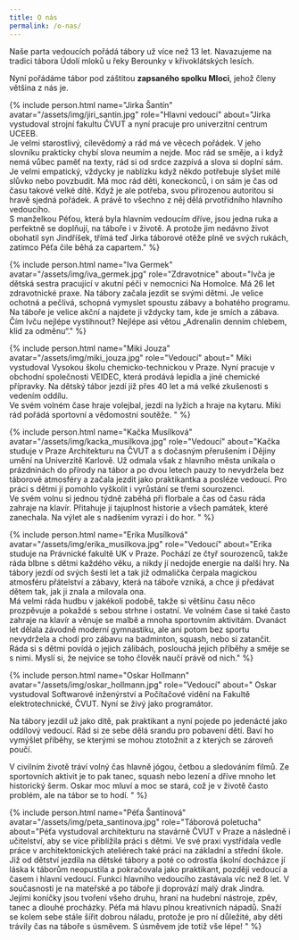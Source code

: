 ```yaml
---
title: O nás
permalink: /o-nas/
---
```


Naše parta vedoucích pořádá tábory už více než 13 let. Navazujeme na tradici
tábora Údolí mloků u řeky Berounky v křivoklátských lesích.

Nyní pořádáme tábor pod záštitou **zapsaného spolku Mloci**, jehož členy většina z nás je.

{% include person.html
  name="Jirka Šantín"
  avatar="/assets/img/jiri_santin.jpg"
  role="Hlavní vedoucí"
  about="Jirka vystudoval strojní fakultu ČVUT a nyní pracuje pro univerzitní centrum UCEEB.
  <br>
Je velmi starostlivý, cílevědomý a rád má ve věcech pořádek. V jeho slovníku prakticky chybí slova neumím a nejde. Moc rád se směje, a i když nemá vůbec paměť na texty, rád si od srdce zazpívá a slova si doplní sám. Je velmi empatický, vždycky je nablízku když někdo potřebuje slyšet milé slůvko nebo povzbudit. Má moc rád děti, koneckonců, i on sám je čas od času takové velké dítě. Když je ale potřeba, svou přirozenou autoritou si hravě sjedná pořádek. A právě to všechno z něj dělá prvotřídního hlavního vedoucího.
<br>
S manželkou Péťou, která byla hlavním vedoucím dříve, jsou jedna ruka a perfektně se doplňují, na táboře i v životě.
A protože jim nedávno život obohatil syn Jindříšek, třímá teď Jirka táborové otěže plně ve svých rukách, zatímco Péťa čile běhá za capartem." %}

{% include person.html
  name="Iva Germek"
  avatar="/assets/img/iva_germek.jpg"
  role="Zdravotnice"
  about="Ivča je dětská sestra pracující v akutní péči v nemocnici Na Homolce. Má 26 let zdravotnické praxe. Na tábory začala jezdit se svými dětmi. Je velice ochotná a pečlivá, schopná vymyslet spoustu zábavy a bohatého programu. Na táboře je velice akční a najdete ji vždycky tam, kde je smích a zábava.
Čím Ivču nejlépe vystihnout? Nejlépe asi větou „Adrenalin denním chlebem, klid za odměnu“." %}

{% include person.html
  name="Miki Jouza"
  avatar="/assets/img/miki_jouza.jpg"
  role="Vedoucí"
  about=" Miki vystudoval Vysokou školu chemicko-technickou v Praze. Nyní pracuje v obchodní společnosti VEIDEC, která prodává lepidla a jiné chemické přípravky.  Na dětský tábor jezdí již přes 40 let a má velké zkušenosti s vedením oddílu.
<br>Ve svém volném čase hraje volejbal, jezdí na lyžích a hraje na kytaru. Miki rád pořádá sportovní a vědomostní soutěže. " %}

{% include person.html
  name="Kačka Musílková"
  avatar="/assets/img/kacka_musilkova.jpg"
  role="Vedoucí"
  about="Kačka studuje v Praze Architekturu na ČVUT a s dočasným přerušením i Dějiny umění na Univerzitě Karlově. Už odmala však z hlavního města unikala o prázdninách do přírody na tábor a po dvou letech pauzy to nevydržela bez táborové atmosféry a začala jezdit jako praktikantka a posléze vedoucí. Pro práci s dětmi jí pomohlo vyškolit i vyrůstání se třemi sourozenci.
<br>
Ve svém volnu si jednou týdně zaběhá při florbale a čas od času ráda zahraje na klavír. Přitahuje jí tajuplnost historie a všech památek, které zanechala. Na výlet ale s nadšením vyrazí i do hor. " %}

{% include person.html
  name="Erika Musílková"
  avatar="/assets/img/erika_musilkova.jpg"
  role="Vedoucí"
  about="Erika studuje na Právnické fakultě UK v Praze. Pochází ze čtyř sourozenců, takže ráda blbne s dětmi každého věku, a nikdy jí nedojde energie na další hry.
Na tábory jezdí od svých šesti let a tak již odmalička čerpala magickou atmosféru přátelství a zábavy, která na táboře vzniká, a chce ji předávat dětem tak, jak ji znala a milovala ona. <br>
Má velmi ráda hudbu v jakékoli podobě, takže si většinu času něco prozpěvuje a pokaždé s sebou strhne i ostatní. Ve volném čase si také často zahraje na klavír a věnuje se malbě a mnoha sportovním aktivitám. Dvanáct let dělala závodně moderní gymnastiku, ale ani potom bez sportu nevydržela a chodí pro zábavu na badminton, squash, nebo si zatančit.<br>
Ráda si s dětmi povídá o jejich zálibách, poslouchá jejich příběhy a směje se s nimi. Myslí si, že nejvíce se toho člověk naučí právě od nich." %}

{% include person.html
  name="Oskar Hollmann"
  avatar="/assets/img/oskar_hollmann.jpg"
  role="Vedoucí"
  about=" Oskar vystudoval Softwarové inženýrství a Počítačové vidění na Fakultě elektrotechnické, ČVUT. Nyní se živý jako programátor.

Na tábory jezdil už jako dítě, pak praktikant a nyní pojede po jedenácté jako oddílový vedoucí. Rád si ze sebe dělá srandu pro pobavení dětí. Baví ho vymýšlet příběhy, se kterými se mohou ztotožnit a z kterých se zároveň poučí.

V civilním životě tráví volný čas hlavně jógou, četbou a sledováním filmů. Ze sportovních aktivit je to pak tanec, squash nebo lezení a dříve mnoho let historický šerm. Oskar moc mluví a moc se stará, což je v životě často problém, ale na tábor se to hodí. " %}


{% include person.html
  name="Péťa Šantínová"
  avatar="/assets/img/peta_santinova.jpg"
  role="Táborová poletucha"
  about="Péťa vystudoval architekturu na stavárně ČVUT v Praze a následně i učitelství, aby se více přiblížila práci s dětmi. Ve své praxi vystřídala vedle práce v architektonických ateliérech také práci na základní a střední škole.
<br>
Již od dětství jezdila na dětské tábory a poté co odrostla školní docházce jí láska k táborům neopustila a pokračovala jako praktikant, později vedoucí a časem i hlavní vedoucí. Funkci hlavního vedoucího zastávala víc než 8 let. V současnosti je na mateřské a po táboře ji doprovází malý drak Jindra.
<br>
Jejími koníčky jsou tvoření všeho druhu, hraní na hudební nástroje, zpěv, tanec a dlouhé procházky. Péťa má hlavu plnou kreativních nápadů. Snaží se kolem sebe stále šířit dobrou náladu, protože je pro ní důležité, aby děti trávily čas na táboře s úsměvem. S úsměvem jde totiž vše lépe! " %}
